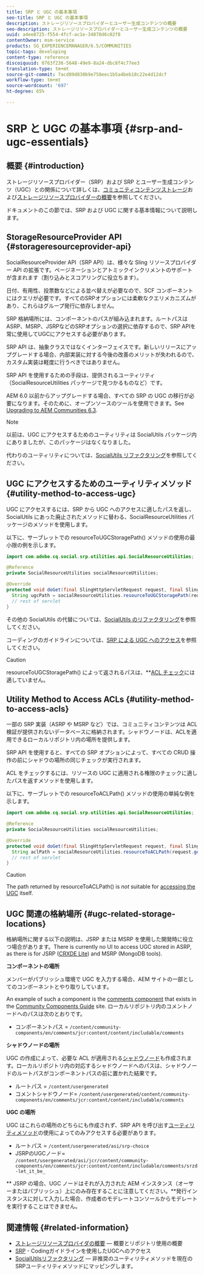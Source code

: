 ```yaml
---
title: SRP と UGC の基本事項
seo-title: SRP と UGC の基本事項
description: ストレージリソースプロバイダーとユーザー生成コンテンツの概要
seo-description: ストレージリソースプロバイダーとユーザー生成コンテンツの概要
uuid: a4ee8725-f554-4fcf-ac1e-34878d6c02f8
contentOwner: msm-service
products: SG_EXPERIENCEMANAGER/6.5/COMMUNITIES
topic-tags: developing
content-type: reference
discoiquuid: 0763f236-5648-49e9-8a24-dbc8f4c77ee3
translation-type: tm+mt
source-git-commit: 7acd89d830b9e758eec1b5a4beb18c22e4d12dcf
workflow-type: tm+mt
source-wordcount: '697'
ht-degree: 65%

---
```



# SRP と UGC の基本事項 {#srp-and-ugc-essentials}

## 概要 {#introduction}

ストレージリソースプロバイダー（SRP）および SRP とユーザー生成コンテンツ（UGC）との関係について詳しくは、[コミュニティコンテンツストレージ](working-with-srp.md)および[ストレージリソースプロバイダーの概要](srp.md)を参照してください。

ドキュメントのこの節では、SRP および UGC に関する基本情報について説明します。

## StorageResourceProvider API {#storageresourceprovider-api}

SocialResourceProvider API（SRP API）は、様々な Sling リソースプロバイダー API の拡張です。ページネーションとアトミックインクリメントのサポートが含まれます（割り込みとスコアリングに役立ちます）。

日付、有用性、投票数などによる並べ替えが必要なので、SCF コンポーネントにはクエリが必要です。すべてのSRPオプションには柔軟なクエリメカニズムがあり、これらはグループ発行に依存しません。

SRP 格納場所には、コンポーネントのパスが組み込まれます。ルートパスはASRP、MSRP、JSRPなどのSRPオプションの選択に依存するので、SRP APIを常に使用してUGCにアクセスする必要があります。

SRP API は、抽象クラスではなくインターフェイスです。新しいリリースにアップグレードする場合、内部実装に対する今後の改善のメリットが失われるので、カスタム実装は軽度に行うべきではありません。

SRP API を使用するための手段は、提供されるユーティリティ（SocialResourceUtilities パッケージで見つかるものなど）です。

AEM 6.0 以前からアップグレードする場合、すべての SRP の UGC の移行が必要になります。そのために、オープンソースのツールを使用できます。See [Upgrading to AEM Communities 6.3](upgrade.md).

>[!NOTE]
>
>以前は、UGC にアクセスするためのユーティリティは SocialUtils パッケージ内にありましたが、このパッケージはなくなりました。
>
>代わりのユーティリティについては、[SocialUtils リファクタリング](socialutils.md)を参照してください。


## UGC にアクセスするためのユーティリティメソッド {#utility-method-to-access-ugc}

UGC にアクセスするには、SRP から UGC へのアクセスに適したパスを返し、SocialUtils にあった廃止されたメソッドに替わる、SocialResourceUtilities パッケージのメソッドを使用します。

以下に、サーブレットでの resourceToUGCStoragePath() メソッドの使用の最小限の例を示します。

```java
import com.adobe.cq.social.srp.utilities.api.SocialResourceUtilities;

@Reference
private SocialResourceUtilities socialResourceUtilities;

@Override
protected void doGet(final SlingHttpServletRequest request, final SlingHttpServletResponse response) throws ServletException, IOException {
  String ugcPath = socialResourceUtilities.resourceToUGCStoragePath(request.getResource());
  // rest of servlet
}
```

その他の SocialUtils の代替については、[SocialUtils のリファクタリング](socialutils.md)を参照してください。

コーディングのガイドラインについては、[SRP による UGC へのアクセス](accessing-ugc-with-srp.md)を参照してください。

>[!CAUTION]
>
>resourceToUGCStoragePath() によって返されるパスは、**[ACL チェック](srp.md#for-access-control-acls)には適していません。


## Utility Method to Access ACLs {#utility-method-to-access-acls}

一部の SRP 実装（ASRP や MSRP など）では、コミュニティコンテンツは ACL 検証が提供されないデータベースに格納されます。シャドウノードは、ACLを適用できるローカルリポジトリ内の場所を提供します。

SRP API を使用すると、すべての SRP オプションによって、すべての CRUD 操作の前にシャドウの場所の同じチェックが実行されます。

ACL をチェックするには、リソースの UGC に適用される権限のチェックに適したパスを返すメソッドを使用します。

以下に、サーブレットでの resourceToACLPath() メソッドの使用の単純な例を示します。

```java
import com.adobe.cq.social.srp.utilities.api.SocialResourceUtilities;

@Reference
private SocialResourceUtilities socialResourceUtilities;

@Override
protected void doGet(final SlingHttpServletRequest request, final SlingHttpServletResponse response) throws ServletException, IOException {
  String aclPath = socialResourceUtilities.resourceToACLPath(request.getResource());
  // rest of servlet
}
```

>[!CAUTION]
>
>The path returned by resourceToACLPath() is *not* suitable for [accessing the UGC](#utility-method-to-access-acls) itself.


## UGC 関連の格納場所 {#ugc-related-storage-locations}

格納場所に関する以下の説明は、JSRP または MSRP を使用した開発時に役立つ場合があります。There is currently no UI to access UGC stored in ASRP, as there is for JSRP ([CRXDE Lite](../../help/sites-developing/developing-with-crxde-lite.md)) and MSRP (MongoDB tools).

**コンポーネントの場所**

メンバーがパブリッシュ環境で UGC を入力する場合、AEM サイトの一部としてのコンポーネントとやり取りしています。

An example of such a component is the [comments component](http://localhost:4502/content/community-components/en/comments.html) that exists in the [Community Components Guide](components-guide.md) site. ローカルリポジトリ内のコメントノードへのパスは次のとおりです。

* コンポーネントパス = `/content/community-components/en/comments/jcr:content/content/includable/comments`

**シャドウノードの場所**

UGC の作成によって、必要な ACL が適用される[シャドウノード](srp.md#about-shadow-nodes-in-jcr)も作成されます。ローカルリポジトリ内の対応するシャドウノードへのパスは、シャドウノードのルートパスがコンポーネントパスの前に置かれた結果です。

* ルートパス = `/content/usergenerated`
* コメントシャドウノード= `/content/usergenerated/content/community-components/en/comments/jcr:content/content/includable/comments`

**UGC の場所**

UGC はこれらの場所のどちらにも作成されず、SRP API を呼び出す[ユーティリティメソッド](#utility-method-to-access-ugc)の使用によってのみアクセスする必要があります。

* ルートパス = `/content/usergenerated/asi/srp-choice`
* JSRPのUGCノード= `/content/usergenerated/asi/jcr/content/community-components/en/comments/jcr:content/content/includable/comments/srzd-let_it_be_`

** JSRP の場合、UGC ノードはそれが入力された AEM インスタンス（オーサーまたはパブリッシュ）上にのみ存在することに注意してください。**&#x200B;発行インスタンスに対して入力した場合、作成者のモデレートコンソールからモデレートを実行することはできません。

## 関連情報 {#related-information}

* [ストレージリソースプロバイダの概要](srp.md) — 概要とリポジトリ使用の概要
* [SRP](accessing-ugc-with-srp.md) - Codingガイドラインを使用したUGCへのアクセス
* [SocialUtilsリファクタリング](socialutils.md) — 非推奨のユーティリティメソッドを現在のSRPユーティリティメソッドにマッピングします。

